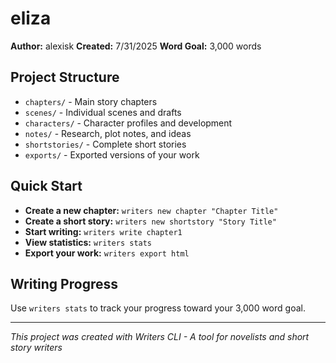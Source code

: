 # eliza

**Author:** alexisk
**Created:** 7/31/2025
**Word Goal:** 3,000 words

## Project Structure

- `chapters/` - Main story chapters
- `scenes/` - Individual scenes and drafts
- `characters/` - Character profiles and development
- `notes/` - Research, plot notes, and ideas
- `shortstories/` - Complete short stories
- `exports/` - Exported versions of your work

## Quick Start

- **Create a new chapter:** `writers new chapter "Chapter Title"`
- **Create a short story:** `writers new shortstory "Story Title"`
- **Start writing:** `writers write chapter1`
- **View statistics:** `writers stats`
- **Export your work:** `writers export html`

## Writing Progress

Use `writers stats` to track your progress toward your 3,000 word goal.

---

*This project was created with Writers CLI - A tool for novelists and short story writers*
